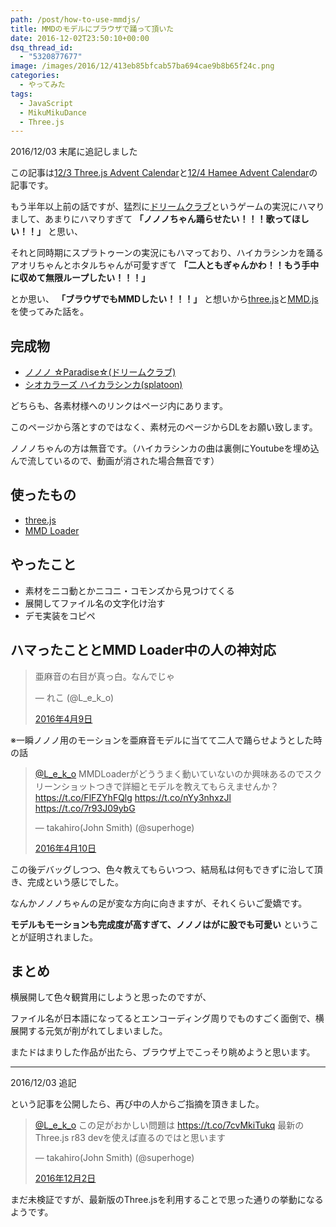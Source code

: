 ```yaml
---
path: /post/how-to-use-mmdjs/
title: MMDのモデルにブラウザで踊って頂いた
date: 2016-12-02T23:50:10+00:00
dsq_thread_id:
  - "5320877677"
image: /images/2016/12/413eb85bfcab57ba694cae9b8b65f24c.png
categories:
  - やってみた
tags:
  - JavaScript
  - MikuMikuDance
  - Three.js
---
```

2016/12/03 末尾に追記しました

この記事は[12/3 Three.js Advent Calendar](http://qiita.com/advent-calendar/2016/threejs)と[12/4 Hamee Advent Calendar](http://qiita.com/advent-calendar/2016/hamee)の記事です。
  
もう半年以上前の話ですが、猛烈に[ドリームクラブ](https://www.d3p.co.jp/dreamclub/)というゲームの実況にハマりまして、あまりにハマりすぎて **「ノノノちゃん踊らせたい！！！歌ってほしい！！」** と思い、
  
それと同時期にスプラトゥーンの実況にもハマっており、ハイカラシンカを踊るアオリちゃんとホタルちゃんが可愛すぎて **「二人ともぎゃんかわ！！もう手中に収めて無限ループしたい！！！」**

とか思い、 **「ブラウザでもMMDしたい！！！」** と想いから[three.js](https://threejs.org/)と[MMD.js](https://threejs.org/examples/webgl_loader_mmd.html)を使ってみた話を。

<!--more-->

完成物
----------------------------------------


  * [ノノノ ☆Paradise☆(ドリームクラブ)](http://closet.leko.jp/2016/mmd/dreamclub/)
  * [シオカラーズ ハイカラシンカ(splatoon)](http://ika:fes@closet.leko.jp/2016/mmd/splatoon)

どちらも、各素材様へのリンクはページ内にあります。
  
このページから落とすのではなく、素材元のページからDLをお願い致します。
  
ノノノちゃんの方は無音です。（ハイカラシンカの曲は裏側にYoutubeを埋め込んで流しているので、動画が消された場合無音です）

使ったもの
----------------------------------------


  * [three.js](https://threejs.org/)
  * [MMD Loader](https://threejs.org/examples/?q=mmd)

やったこと
----------------------------------------


  * 素材をニコ動とかニコニ・コモンズから見つけてくる
  * 展開してファイル名の文字化け治す
  * デモ実装をコピペ

## ハマったこととMMD Loader中の人の神対応

<blockquote class="twitter-tweet" data-lang="ja">
  <p lang="ja" dir="ltr">
    亜麻音の右目が真っ白。なんでじゃ
  </p>&mdash; れこ (@L_e_k_o) 
  
  <a href="https://twitter.com/L_e_k_o/status/718804877116243968">2016年4月9日</a>
</blockquote>

※一瞬ノノノ用のモーションを亜麻音モデルに当てて二人で踊らせようとした時の話

<blockquote class="twitter-tweet" data-lang="ja">
  <p lang="ja" dir="ltr">
    <a href="https://twitter.com/L_e_k_o">@L_e_k_o</a> MMDLoaderがどううまく動いていないのか興味あるのでスクリーンショットつきで詳細とモデルを教えてもらえませんか？ <a href="https://t.co/FlFZYhFQlg">https://t.co/FlFZYhFQlg</a> <a href="https://t.co/nYy3nhxzJl">https://t.co/nYy3nhxzJl</a> <a href="https://t.co/7r93J09ybG">https://t.co/7r93J09ybG</a>
  </p>&mdash; takahiro(John Smith) (@superhoge) 
  
  <a href="https://twitter.com/superhoge/status/719030809252876289">2016年4月10日</a>
</blockquote>

この後デバッグしつつ、色々教えてもらいつつ、結局私は何もできずに治して頂き、完成という感じでした。

なんかノノノちゃんの足が変な方向に向きますが、それくらいご愛嬌です。
  
**モデルもモーションも完成度が高すぎて、ノノノはがに股でも可愛い** ということが証明されました。

まとめ
----------------------------------------


横展開して色々観賞用にしようと思ったのですが、
  
ファイル名が日本語になってるとエンコーディング周りでものすごく面倒で、横展開する元気が削がれてしまいました。

またドはまりした作品が出たら、ブラウザ上でこっそり眺めようと思います。

* * *

2016/12/03 追記

という記事を公開したら、再び中の人からご指摘を頂きました。

<blockquote class="twitter-tweet" data-lang="ja">
  <p lang="ja" dir="ltr">
    <a href="https://twitter.com/L_e_k_o">@L_e_k_o</a> この足がおかしい問題は <a href="https://t.co/7cvMkiTukq">https://t.co/7cvMkiTukq</a> 最新のThree.js r83 devを使えば直るのではと思います
  </p>&mdash; takahiro(John Smith) (@superhoge) 
  
  <a href="https://twitter.com/superhoge/status/804740710364610560">2016年12月2日</a>
</blockquote>

まだ未検証ですが、最新版のThree.jsを利用することで思った通りの挙動になるようです。

<div style="font-size:0px;height:0px;line-height:0px;margin:0;padding:0;clear:both">
</div>